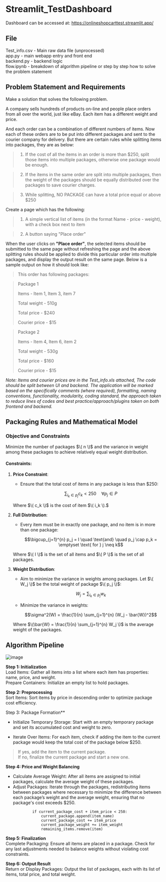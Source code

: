 # Streamlit_TestDashboard
Dashboard can be accessed at: https://onlineshopcarttest.streamlit.app/ 

## File 
Test_info.csv - Main raw data file (unprocessed) <br>
app.py - main webapp entry and front end  <br>
backend.py - backend logic  <br>
flow.ipynb - breakdown of algorithm pipeline or step by step how to solve the problem statement  <br>

## Problem Statement and Requirements

Make a solution that solves the following problem.

A company sells hundreds of products on-line and people place orders from all over the world, just like eBay. Each item has a different weight and price.

And each order can be a combination of different numbers of items. Now each of these orders are to be put into different packages and sent to the courier company for delivery.
But there are certain rules while splitting items into packages, they are as below:

> 1. If the cost of all the items in an order is more than $250, split those items into multiple packages, otherwise one package would be enough.

> 2. If the items in the same order are split into multiple packages, then the weight of the packages should be equally distributed over the packages to save courier charges.

> 3. While splitting, NO PACKAGE can have a total price equal or above $250

Create a page which has the following:

> 1. A simple vertical list of items (in the format Name - price - weight), with a check box next to item

> 2. A button saying "Place order"

When the user clicks on **"Place order"**, the selected items should be submitted to the same page without refreshing the page and the above splitting rules should be applied to divide this particular
order into multiple packages, and display the output result on the same page. Below is a sample
output on how it should look like:

>This order has following packages:

>Package 1
>
>Items - Item 1, Item 3, item 7
>
>Total weight - 510g
>
>Total price - $240
>
>Courier price - $15


>Package 2
>
>Items - Item 4, Item 6, item 2
>
>Total weight - 530g
>
>Total price - $160
>
>Courier price - $15

*Note: Items and courier prices are in the Test_info.xls attached, The code should be split between UI and
backend. The application will be marked based on the specifically comments (where required), formatting,
naming conventions, functionality, modularity, coding standard, the approach taken to reduce lines of codes
and best practice/approach/plugins taken on both frontend and backend.*


## Packaging Rules and Mathematical Model

### Objective and Constraints

Minimize the number of packages $\( n \)$ and the variance in weight among these packages to achieve relatively equal weight distribution.

#### Constraints:
1. **Price Constraint**:
   - Ensure that the total cost of items in any package is less than $250:
   
     $$\sum_{i_k \in p_j} c_k < 250 \quad \forall p_j \in P$$

   Where  $\( c_k \)$  is the cost of item $\( i_k \).$
   

3. **Full Distribution**:
   - Every item must be in exactly one package, and no item is in more than one package:

     $$\bigcup_{j=1}^{n} p_j = I \quad \text{and} \quad p_j \cap p_k = \emptyset \text{ for } j \neq k$$
   
   Where $\( I \)$ is the set of all items and $\( P \)$ is the set of all packages.

4. **Weight Distribution**:
   - Aim to minimize the variance in weights among packages. Let $\( W_j \)$ be the total weight of package $\( p_j \)$:

     $$W_j = \sum_{i_k \in p_j} w_k$$
     
   - Minimize the variance in weights:

     $$\sigma^2(W) = \frac{1}{n} \sum_{j=1}^{n} (W_j - \bar{W})^2$$
     
   Where $\(\bar{W} = \frac{1}{n} \sum_{j=1}^{n} W_j \)$ is the average weight of the packages. <br/>

## Algorithm Pipeline

![image](https://github.com/wanasyraf4/Streamlit_TestDashboard/assets/107595740/fe203fbb-3581-4434-8fa0-b0a680dbccc2)


**Step 1: Initialization** <br/>
Load Items: Gather all items into a list where each item has properties: name, price, and weight. <br/>
Prepare Containers: Initialize an empty list to hold packages. <br/>

**Step 2: Preprocessing** <br/>
Sort Items: Sort items by price in descending order to optimize package cost efficiency.

Step 3: Package Formation** <br/>
- Initialize Temporary Storage:
Start with an empty temporary package and set its accumulated cost and weight to zero.<br/>

- Iterate Over Items:
For each item, check if adding the item to the current package would keep the total cost of the package below $250.
>If yes, add the item to the current package.<br/>
>If no, finalize the current package and start a new one. <br/>

**Step 4: Price and Weight Balancing**<br>
- Calculate Average Weight:
After all items are assigned to initial packages, calculate the average weight of these packages.<br/>
- Adjust Packages:
Iterate through the packages, redistributing items between packages where necessary to minimize the difference between each package’s weight and the average weight, ensuring that no package's cost exceeds $250. <br/>

```
            if current_package_cost + item_price < 250:
                current_package.append(item_name)
                current_package_cost += item_price
                current_package_weight += item_weight
                remaining_items.remove(item)
```

**Step 5: Finalization**<br>
Complete Packaging:
Ensure all items are placed in a package.
Check for any last adjustments needed to balance weights without violating cost constraints.

**Step 6: Output Result**<br>
Return or Display Packages:
Output the list of packages, each with its list of items, total price, and total weight.
